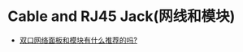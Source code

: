 # Cable and RJ45 Jack(网线和模块)

* [双口网络面板和模块有什么推荐的吗?](https://www.chiphell.com/thread-1043877-1-1.html)

